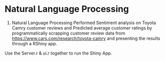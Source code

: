 #  Natural Language Processing 

1. Natural Language Processing 
Performed Sentiment analysis on Toyota Camry customer reviews and Predicted average customer ratings by programmatically scrapping customer review data from https://www.cars.com/research/toyota-camry and presenting the results through a RShiny app.

Use the Server.r & ui.r together to run the Shiny App.

